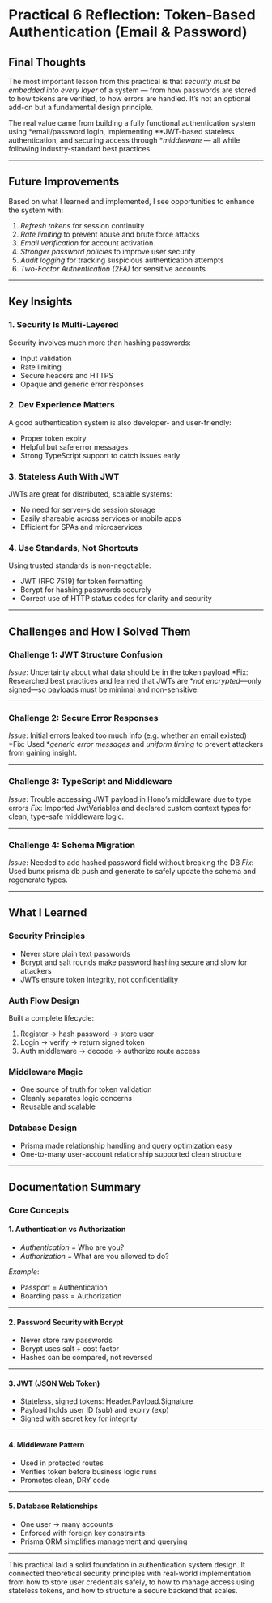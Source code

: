 #  Practical 6 Reflection: Token-Based Authentication (Email & Password)

## Final Thoughts

The most important lesson from this practical is that *security must be embedded into every layer* of a system — from how passwords are stored to how tokens are verified, to how errors are handled. It’s not an optional add-on but a fundamental design principle.

The real value came from building a fully functional authentication system using *email/password login, implementing **JWT-based stateless authentication, and securing access through **middleware* — all while following industry-standard best practices.

---

##  Future Improvements

Based on what I learned and implemented, I see opportunities to enhance the system with:

1. *Refresh tokens* for session continuity
2. *Rate limiting* to prevent abuse and brute force attacks
3. *Email verification* for account activation
4. *Stronger password policies* to improve user security
5. *Audit logging* for tracking suspicious authentication attempts
6. *Two-Factor Authentication (2FA)* for sensitive accounts

---

##  Key Insights

###  1. Security Is Multi-Layered

Security involves much more than hashing passwords:

* Input validation
* Rate limiting
* Secure headers and HTTPS
* Opaque and generic error responses

###  2. Dev Experience Matters

A good authentication system is also developer- and user-friendly:

* Proper token expiry
* Helpful but safe error messages
* Strong TypeScript support to catch issues early

###  3. Stateless Auth With JWT

JWTs are great for distributed, scalable systems:

* No need for server-side session storage
* Easily shareable across services or mobile apps
* Efficient for SPAs and microservices

###  4. Use Standards, Not Shortcuts

Using trusted standards is non-negotiable:

* JWT (RFC 7519) for token formatting
* Bcrypt for hashing passwords securely
* Correct use of HTTP status codes for clarity and security

---

##  Challenges and How I Solved Them

###  Challenge 1: JWT Structure Confusion

*Issue*: Uncertainty about what data should be in the token payload
*Fix: Researched best practices and learned that JWTs are **not encrypted*—only signed—so payloads must be minimal and non-sensitive.

---

###  Challenge 2: Secure Error Responses

*Issue*: Initial errors leaked too much info (e.g. whether an email existed)
*Fix: Used **generic error messages* and *uniform timing* to prevent attackers from gaining insight.

---

###  Challenge 3: TypeScript and Middleware

*Issue*: Trouble accessing JWT payload in Hono’s middleware due to type errors
*Fix*: Imported JwtVariables and declared custom context types for clean, type-safe middleware logic.

---

###  Challenge 4: Schema Migration

*Issue*: Needed to add hashed password field without breaking the DB
*Fix*: Used bunx prisma db push and generate to safely update the schema and regenerate types.

---

##  What I Learned

###  Security Principles

* Never store plain text passwords
* Bcrypt and salt rounds make password hashing secure and slow for attackers
* JWTs ensure token integrity, not confidentiality

###  Auth Flow Design

Built a complete lifecycle:

1. Register → hash password → store user
2. Login → verify → return signed token
3. Auth middleware → decode → authorize route access

###  Middleware Magic

* One source of truth for token validation
* Cleanly separates logic concerns
* Reusable and scalable

###  Database Design

* Prisma made relationship handling and query optimization easy
* One-to-many user-account relationship supported clean structure

---

##  Documentation Summary

###  Core Concepts

#### 1. Authentication vs Authorization

* *Authentication* = Who are you?
* *Authorization* = What are you allowed to do?

*Example*:

* Passport = Authentication
* Boarding pass = Authorization

---

#### 2. Password Security with Bcrypt

* Never store raw passwords
* Bcrypt uses salt + cost factor
* Hashes can be compared, not reversed

---

#### 3. JWT (JSON Web Token)

* Stateless, signed tokens: Header.Payload.Signature
* Payload holds user ID (sub) and expiry (exp)
* Signed with secret key for integrity

---

#### 4. Middleware Pattern

* Used in protected routes
* Verifies token before business logic runs
* Promotes clean, DRY code

---

#### 5. Database Relationships

* One user → many accounts
* Enforced with foreign key constraints
* Prisma ORM simplifies management and querying

---

This practical laid a solid foundation in authentication system design. It connected theoretical security principles with real-world implementation from how to store user credentials safely, to how to manage access using stateless tokens, and how to structure a secure backend that scales.